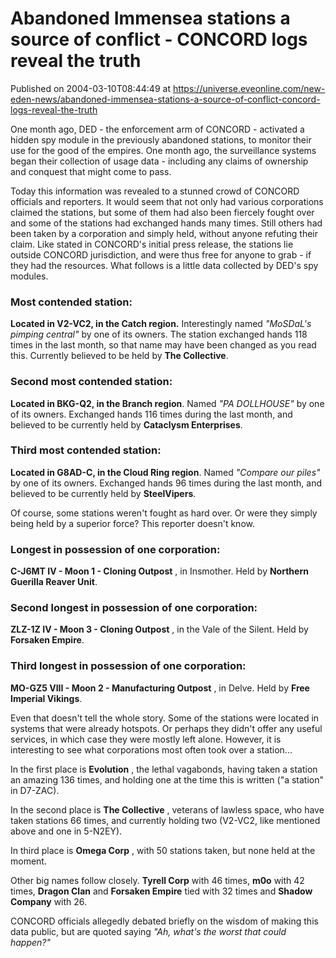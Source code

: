 # Abandoned Immensea stations a source of conflict - CONCORD logs reveal the truth
Published on 2004-03-10T08:44:49 at https://universe.eveonline.com/new-eden-news/abandoned-immensea-stations-a-source-of-conflict-concord-logs-reveal-the-truth

One month ago, DED - the enforcement arm of CONCORD - activated a hidden spy module in the previously abandoned stations, to monitor their use for the good of the empires. One month ago, the surveillance systems began their collection of usage data - including any claims of ownership and conquest that might come to pass.   
  
Today this information was revealed to a stunned crowd of CONCORD officials and reporters. It would seem that not only had various corporations claimed the stations, but some of them had also been fiercely fought over and some of the stations had exchanged hands many times. Still others had been taken by a corporation and simply held, without anyone refuting their claim. Like stated in CONCORD's initial press release, the stations lie outside CONCORD jurisdiction, and were thus free for anyone to grab - if they had the resources. What follows is a little data collected by DED's spy modules.   
  


### Most contended station:

**Located in V2-VC2, in the Catch region.** Interestingly named _"MoSDaL's pimping central"_ by one of its owners. The station exchanged hands 118 times in the last month, so that name may have been changed as you read this. Currently believed to be held by **The Collective**.   
  


### Second most contended station:

**Located in BKG-Q2, in the Branch region**. Named _"PA DOLLHOUSE"_ by one of its owners. Exchanged hands 116 times during the last month, and believed to be currently held by **Cataclysm Enterprises**.   
  


### Third most contended station:

**Located in G8AD-C, in the Cloud Ring region**. Named _"Compare our piles"_ by one of its owners. Exchanged hands 96 times during the last month, and believed to be currently held by **SteelVipers**.   
  
Of course, some stations weren't fought as hard over. Or were they simply being held by a superior force? This reporter doesn't know.   
  


### Longest in possession of one corporation:

**C-J6MT IV - Moon 1 - Cloning Outpost** , in Insmother. Held by **Northern Guerilla Reaver Unit**.   
  


### Second longest in possession of one corporation:

**ZLZ-1Z IV - Moon 3 - Cloning Outpost** , in the Vale of the Silent. Held by **Forsaken Empire**.   
  


### Third longest in possession of one corporation:

**MO-GZ5 VIII - Moon 2 - Manufacturing Outpost** , in Delve. Held by **Free Imperial Vikings**.   
  
  
Even that doesn't tell the whole story. Some of the stations were located in systems that were already hotspots. Or perhaps they didn't offer any useful services, in which case they were mostly left alone. However, it is interesting to see what corporations most often took over a station...   
  
In the first place is **Evolution** , the lethal vagabonds, having taken a station an amazing 136 times, and holding one at the time this is written ("a station" in D7-ZAC).   
  
In the second place is **The Collective** , veterans of lawless space, who have taken stations 66 times, and currently holding two (V2-VC2, like mentioned above and one in 5-N2EY).   
  
In third place is **Omega Corp** , with 50 stations taken, but none held at the moment.   
  
Other big names follow closely. **Tyrell Corp** with 46 times, **m0o** with 42 times, **Dragon Clan** and **Forsaken Empire** tied with 32 times and **Shadow Company** with 26.   
  
CONCORD officials allegedly debated briefly on the wisdom of making this data public, but are quoted saying _"Ah, what's the worst that could happen?"_
